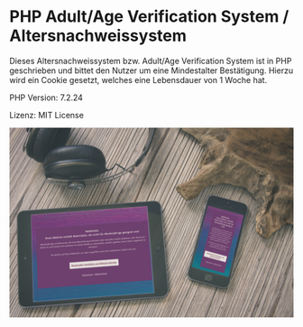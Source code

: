 # PHP Adult/Age Verification System / Altersnachweissystem
Dieses Altersnachweissystem bzw. Adult/Age Verification System ist in PHP geschrieben und bittet den Nutzer um eine Mindestalter Bestätigung. Hierzu wird ein Cookie gesetzt, welches eine Lebensdauer von 1 Woche hat.


PHP Version: 7.2.24

Lizenz: MIT License

<img src="https://raw.githubusercontent.com/uweDev/php-adult-age-verification/master/Screenshot_2019-11-24.jpg" title="Screenshot">
